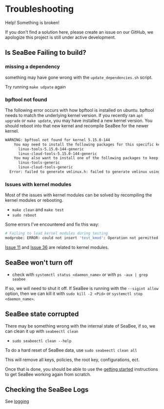 # Troubleshooting

Help! Something is broken!

If you don't find a solution here, please create an issue on our GitHub,
we apologize this project is still under active development.

## Is SeaBee Failing to build?

### missing a dependency

something may have gone wrong with the `update_dependencies.sh` script.

Try running `make udpate` again

### bpftool not found

The following error occurs with how bpftool is installed on ubuntu.
bpftool needs to match the underlying kernel version.
If you recently ran `apt upgrade` or `make update`, you may have installed
a new kernel version. You should reboot into that new kernel and recompile
SeaBee for the newer kernel.

```Bash
WARNING: bpftool not found for kernel 5.15.0-144
    You may need to install the following packages for this specific kernel:
      linux-tools-5.15.0-144-generic
      linux-cloud-tools-5.15.0-144-generic
    You may also want to install one of the following packages to keep up to date:
      linux-tools-generic
      linux-cloud-tools-generic
  Error: failed to generate vmlinux.h: failed to generate vmlinux using bpftool: exit status: 2
```

### Issues with kernel modules

Most of the issues with kernel modules can be solved by recompiling the kernel modules
or rebooting.

- `make clean` and `make test`
- `sudo reboot`

Some errors I've encountered and fix this way:

```Bash
# Failing to load kernel modules during testing
modprobe: ERROR: could not insert 'test_kmod': Operation not permitted
```

[Issue 11](https://github.com/NationalSecurityAgency/seabee/issues/11) and [Issue 36](https://github.com/NationalSecurityAgency/seabee/issues/36)
are related to kernel modules.

## SeaBee won't turn off

- check with `systemctl status <daemon_name>` or with `ps -aux | grep seabee`

If so, we will need to shut it off. If SeaBee is running with the `--sigint allow` option,
then we can kill it with `sudo kill -2 <Pid>` or `systemctl stop <daemon_name>`.

## SeaBee state corrupted

There may be something wrong with the internal state of SeaBee, if so, we can clean it up with `seabeectl clean`

- `sudo seabeectl clean --help`

To do a hard reset of SeaBee data, use `sudo seabeectl clean all`

This will remove all keys, policies, the root key, configurations, ect.

Once that is done, you should be able to use the [getting started](./getting_started.md) instructions to get SeaBee working again from scratch.

## Checking the SeaBee Logs

See [logging](./logging.md)
